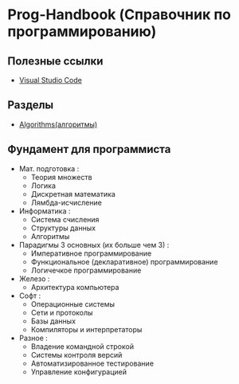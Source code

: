 # Prog-Handbook (Справочник по программированию)

## Полезные ссылки

* [Visual Studio Code](https://code.visualstudio.com)

## Разделы

* [Algorithms(алгоритмы)](algorithms/)

## Фундамент для программиста

* Мат. подготовка :
	* Теория множеств
	* Логика
	* Дискретная математика
	* Лямбда-исчисление
* Информатика :
	* Система счисления
	* Структуры данных
	* Алгоритмы
* Парадигмы 3 основных (их больше чем 3) :
	* Императивное программирование
	* Функциональное (декларативное) программирование
	* Логичечкое программирование
* Железо :
	* Архитектура компьютера
* Софт :
	* Операционные системы
	* Сети и протоколы
	* Базы данных 
	* Компиляторы и интерпретаторы
* Разное : 
	* Владение командной строкой
	* Системы контроля версий
	* Автоматизированное тестирование
	* Управление конфигурацией